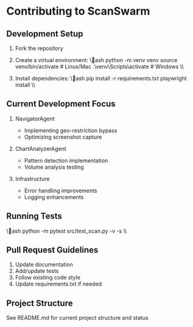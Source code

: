 ﻿# Contributing to ScanSwarm

## Development Setup
1. Fork the repository
2. Create a virtual environment:
\\\ash
python -m venv venv
source venv/bin/activate  # Linux/Mac
.\\venv\\Scripts\\activate  # Windows
\\\

3. Install dependencies:
\\\ash
pip install -r requirements.txt
playwright install
\\\

## Current Development Focus
1. NavigatorAgent
   - Implementing geo-restriction bypass
   - Optimizing screenshot capture

2. ChartAnalyzerAgent
   - Pattern detection implementation
   - Volume analysis testing

3. Infrastructure
   - Error handling improvements
   - Logging enhancements

## Running Tests
\\\ash
python -m pytest src/test_scan.py -v -s
\\\

## Pull Request Guidelines
1. Update documentation
2. Add/update tests
3. Follow existing code style
4. Update requirements.txt if needed

## Project Structure
See README.md for current project structure and status

